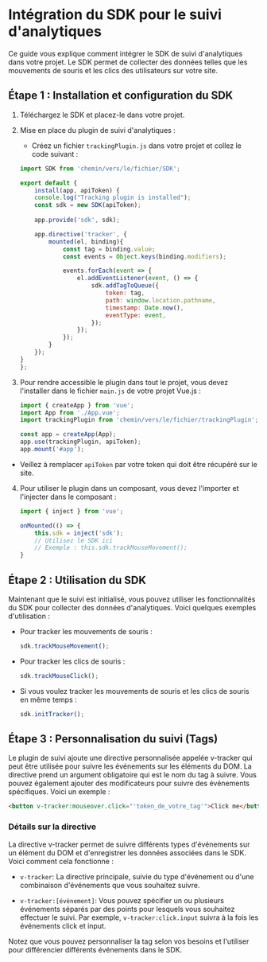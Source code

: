 # Intégration du SDK pour le suivi d'analytiques

Ce guide vous explique comment intégrer le SDK de suivi d'analytiques dans votre projet. Le SDK permet de collecter des données telles que les mouvements de souris et les clics des utilisateurs sur votre site.

## Étape 1 : Installation et configuration du SDK

1. Téléchargez le SDK et placez-le dans votre projet.

2. Mise en place du plugin de suivi d'analytiques :
    - Créez un fichier `trackingPlugin.js` dans votre projet et collez le code suivant :

    ```javascript
    import SDK from 'chemin/vers/le/fichier/SDK';

    export default {
        install(app, apiToken) {
        console.log("Tracking plugin is installed");
        const sdk = new SDK(apiToken);
        
        app.provide('sdk', sdk);

        app.directive('tracker', {
            mounted(el, binding){
                const tag = binding.value;
                const events = Object.keys(binding.modifiers);

                events.forEach(event => {
                    el.addEventListener(event, () => {
                        sdk.addTagToQueue({
                            token: tag,
                            path: window.location.pathname,
                            timestamp: Date.now(),
                            eventType: event,
                        });
                    });
                });
            }
        });
    }
    };
    ```

3. Pour rendre accessible le plugin dans tout le projet, vous devez l'installer dans le fichier `main.js` de votre projet Vue.js :

    ```javascript
    import { createApp } from 'vue';
    import App from './App.vue';
    import trackingPlugin from 'chemin/vers/le/fichier/trackingPlugin';

    const app = createApp(App);
    app.use(trackingPlugin, apiToken);
    app.mount('#app');
    ```

- Veillez à remplacer `apiToken` par votre token qui doit être récupéré sur le site.

4. Pour utiliser le plugin dans un composant, vous devez l'importer et l'injecter dans le composant :

    ```javascript
    import { inject } from 'vue';

    onMounted(() => {
        this.sdk = inject('sdk');
        // Utilisez le SDK ici
        // Exemple : this.sdk.trackMouseMovement();
    }
    ```


## Étape 2 : Utilisation du SDK

Maintenant que le suivi est initialisé, vous pouvez utiliser les fonctionnalités du SDK pour collecter des données d'analytiques. Voici quelques exemples d'utilisation :

- Pour tracker les mouvements de souris :
    
    ```javascript
    sdk.trackMouseMovement();
    ```

- Pour tracker les clics de souris :
    
    ```javascript
    sdk.trackMouseClick();
    ```

- Si vous voulez tracker les mouvements de souris et les clics de souris en même temps :
    
    ```javascript
    sdk.initTracker();
    ```

## Étape 3 : Personnalisation du suivi (Tags)

Le plugin de suivi ajoute une directive personnalisée appelée v-tracker qui peut être utilisée pour suivre les événements sur les éléments du DOM. La directive prend un argument obligatoire qui est le nom du tag à suivre. Vous pouvez également ajouter des modificateurs pour suivre des événements spécifiques. Voici un exemple :

```html
<button v-tracker:mouseover.click="'token_de_votre_tag'">Click me</button>
```
### Détails sur la directive
La directive v-tracker permet de suivre différents types d'événements sur un élément du DOM et d'enregistrer les données associées dans le SDK. Voici comment cela fonctionne :

- `v-tracker`: La directive principale, suivie du type d'événement ou d'une combinaison d'événements que vous souhaitez suivre.

- `v-tracker:[événement]`: Vous pouvez spécifier un ou plusieurs événements séparés par des points pour lesquels vous souhaitez effectuer le suivi. Par exemple, `v-tracker:click.input` suivra à la fois les événements click et input.


Notez que vous pouvez personnaliser la tag selon vos besoins et l'utiliser pour différencier différents événements dans le SDK.


